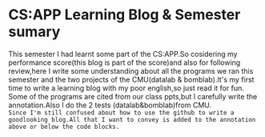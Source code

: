 CS:APP Learning Blog & Semester sumary
==
This semester I had learnt some part of the CS:APP.So cosidering my performance score(this blog is part of the score)and also for following review,here I write some understanding about all the programs we ran this semester and the two projects of the CMU(datalab & bomblab).It's my first time to write a learning blog with my poor english,so just read it for fun.
<br>Some of the programs are cited from our class ppts,but I carefully write the annotation.Also I do the 2 tests (datalab&bomblab)from CMU.
<br>`Since I'm still confused about how to use the github to write a goodlooking blog.All that I want to convey is added to the annotation above or below the code blocks.`

